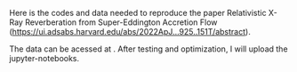 Here is the codes and data needed to reproduce the paper Relativistic X-Ray Reverberation from Super-Eddington Accretion Flow (https://ui.adsabs.harvard.edu/abs/2022ApJ...925..151T/abstract).

The data can be acessed at . After testing and optimization, I will upload the jupyter-notebooks. 
